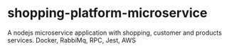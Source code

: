 # shopping-platform-microservice
A nodejs microservice application with shopping, customer and products services. Docker, RabbiMq, RPC, Jest, AWS
